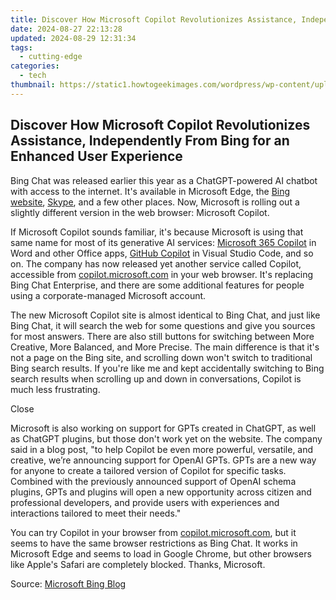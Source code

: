 ```yaml
---
title: Discover How Microsoft Copilot Revolutionizes Assistance, Independently From Bing for an Enhanced User Experience
date: 2024-08-27 22:13:28
updated: 2024-08-29 12:31:34
tags:
  - cutting-edge
categories:
  - tech
thumbnail: https://static1.howtogeekimages.com/wordpress/wp-content/uploads/2023/11/microsoft-copilot-2.jpg
---
```


## Discover How Microsoft Copilot Revolutionizes Assistance, Independently From Bing for an Enhanced User Experience

Bing Chat was released earlier this year as a ChatGPT-powered AI chatbot with access to the internet. It's available in Microsoft Edge, the [Bing website](https://www.bing.com/search?q=Bing+AI&showconv=1), [Skype](https://facebook-clips.techidaily.com/updated-in-2024-maximize-video-impact-with-full-screen-settings/), and a few other places. Now, Microsoft is rolling out a slightly different version in the web browser: Microsoft Copilot.

 If Microsoft Copilot sounds familiar, it's because Microsoft is using that same name for most of its generative AI services: [Microsoft 365 Copilot](https://iphone-location.techidaily.com/3-smart-and-simple-ways-to-change-home-address-on-apple-iphone-12-drfone-by-drfone-virtual-ios/) in Word and other Office apps, [GitHub Copilot](https://github.com/features/copilot) in Visual Studio Code, and so on. The company has now released yet another service called Copilot, accessible from [copilot.microsoft.com](https://copilot.microsoft.com/) in your web browser. It's replacing Bing Chat Enterprise, and there are some additional features for people using a corporate-managed Microsoft account.

 The new Microsoft Copilot site is almost identical to Bing Chat, and just like Bing Chat, it will search the web for some questions and give you sources for most answers. There are also still buttons for switching between More Creative, More Balanced, and More Precise. The main difference is that it's not a page on the Bing site, and scrolling down won't switch to traditional Bing search results. If you're like me and kept accidentally switching to Bing search results when scrolling up and down in conversations, Copilot is much less frustrating.

Close 

 Microsoft is also working on support for GPTs created in ChatGPT, as well as ChatGPT plugins, but those don't work yet on the website. The company said in a blog post, "to help Copilot be even more powerful, versatile, and creative, we’re announcing support for OpenAI GPTs. GPTs are a new way for anyone to create a tailored version of Copilot for specific tasks. Combined with the previously announced support of OpenAI schema plugins, GPTs and plugins will open a new opportunity across citizen and professional developers, and provide users with experiences and interactions tailored to meet their needs."

 You can try Copilot in your browser from [copilot.microsoft.com](https://copilot.microsoft.com/), but it seems to have the same browser restrictions as Bing Chat. It works in Microsoft Edge and seems to load in Google Chrome, but other browsers like Apple's Safari are completely blocked. Thanks, Microsoft.

 Source: [Microsoft Bing Blog](https://blogs.bing.com/search/november-2023/our-vision-to-bring-microsoft-copilot-to-everyone-and-more)

<ins class="adsbygoogle"
     style="display:block"
     data-ad-format="autorelaxed"
     data-ad-client="ca-pub-7571918770474297"
     data-ad-slot="1223367746"></ins>



<ins class="adsbygoogle"
     style="display:block"
     data-ad-client="ca-pub-7571918770474297"
     data-ad-slot="8358498916"
     data-ad-format="auto"
     data-full-width-responsive="true"></ins>
